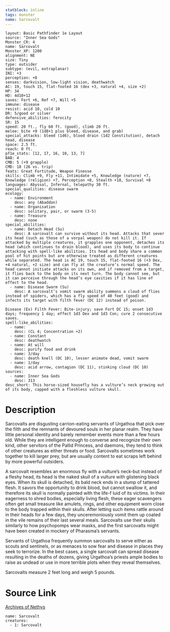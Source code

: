 ```yaml
---
statblock: inline
tags: monster
name: Sarcovalt
---
```

```statblock
layout: Basic Pathfinder 1e Layout
source: "Inner Sea Gods"
Monster_CR: 4
name: Sarcovalt
Monster_XP: 1200
alignment: NE
size: Tiny
type: outsider
subtype: (evil, extraplanar)
INI: +3
perception: +8
senses: darkvision, low-light vision, deathwatch
AC: 19, touch 15, flat-footed 16 (dex +3, natural +4, size +2)
HP: 34
HD: 4d10+12
saves: Fort +6, Ref +7, Will +5
immune: disease
resist: acid 10, cold 10
DR: 5/good or silver
defensive_abilities: ferocity
SR: 15
speed: 20 ft., fly 60 ft. (good), climb 20 ft.
melee: bite +9 (1d8+1 plus bleed, disease, and grab)
special_attacks: bleed (1d6), blood drain (1d2 Constitution), detach head, disease
space: 2.5 ft.
reach: 0 ft.
pf1e_stats: [12, 17, 16, 10, 13, 7]
BAB: 4
CMB: 5 (+9 grapple)
CMD: 18 (26 vs. trip)
feats: Great Fortitude, Weapon Finesse
skills: Climb +9, Fly +11, Intimidate +5, Knowledge (nature) +7, Knowledge (religion) +7, Perception +8, Stealth +18, Survival +8
languages: Abyssal, Infernal, telepathy 30 ft.
special_qualities: disease swarm
ecology:
  - name: Environment
    desc: any (Abaddon)
  - name: Organisation
    desc: solitary, pair, or swarm (3-5)
  - name: Treasure
    desc: none
special_abilities:
  - name: Detach Head (Su)
    desc: A sarcovalt can survive without its head. Attacks that sever its head (such as those of a vorpal weapon) do not kill it. If attacked by multiple creatures, it grapples one opponent, detaches its head (which continues to drain blood), and uses its body to continue attacking with spell-like abilities. Its head and body share a common pool of hit points but are otherwise treated as different creatures while separated. The head is AC 19, touch 15, flat-footed 16 (+3 Dex, +4 natural, +2 size) and can fly at the creature’s normal speed. The head cannot initiate attacks on its own, and if removed from a target, it flies back to the body on its next turn. The body cannot see, but it can perceive through the head’s eye cavities if it has line of effect to the head.
  - name: Disease Swarm (Su)
    desc: A sarcovalt’s vomit swarm ability summons a cloud of flies instead of spiders, which has a fly speed of 40 feet (good) and infects its target with filth fever (DC 12) instead of poison.

Disease (Ex) Filth Fever: Bite-injury; save Fort DC 15; onset 1d3 days; frequency 1 day; effect 1d3 Dex and 1d3 Con; cure 2 consecutive saves.
spell-like_abilities:
  - name:
    desc: (CL 4; Concentration +2)
  - name: Constant
    desc: deathwatch
  - name: At will
    desc: purify food and drink
  - name: 3/day
    desc: death knell (DC 10), lesser animate dead, vomit swarm
  - name: 1/day
    desc: acid arrow, contagion (DC 11), stinking cloud (DC 10)
sources:
  - name: Inner Sea Gods
    desc: 313
desc_short: This horse-sized housefly has a vulture’s neck growing out of its body, capped with a fleshless vulture skull.
```
# Description
Sarcovalts are disgusting carrion-eating servants of Urgathoa that pick over the filth and the remnants of devoured souls in her planar realm. They have little personal identity and barely remember events more than a few hours old. While they are intelligent enough to converse and recognize their own kind, other servitors of the Pallid Princess, and daemons, they tend to think of other creatures as either threats or food. Sarcovalts sometimes work together to kill larger prey, but are usually content to eat scraps left behind by more powerful outsiders.

A sarcovalt resembles an enormous fly with a vulture’s neck-but instead of a fleshy head, its head is the naked skull of a vulture with glistening black eyes. When its skull is detached, its bald neck ends in a stump of tattered flesh. It savors the opportunity to drink blood, but cannot swallow it, and therefore its skull is normally painted with the life-f luid of its victims. In their eagerness to shred bodies, especially living flesh, these eager scavengers often get small treasure like amulets, rings, and other equipment worn close to the body trapped within their skulls. After letting such items rattle around in their heads for a few days, they unceremoniously vomit them up coated in the vile remains of their last several meals. Sarcovalts use their skulls similarly to how psychopomps wear masks, and the first sarcovalts might have been created in mockery of Pharasma’s servants.

Servants of Urgathoa frequently summon sarcovalts to serve either as scouts and sentinels, or as menaces to sow fear and disease in places they seek to terrorize. In the best cases, a single sarcovalt can spread disease resulting in the deaths of dozens, giving Urgathoa’s priests ample bodies to raise as undead or use in more terrible plots when they reveal themselves.

Sarcovalts measure 2 feet long and weigh 5 pounds.
# Source Link
[Archives of Nethys](https://aonprd.com/MonsterDisplay.aspx?ItemName=Sarcovalt)
```encounter-table
name: Sarcovalt
creatures:
  - 1: Sarcovalt
```
